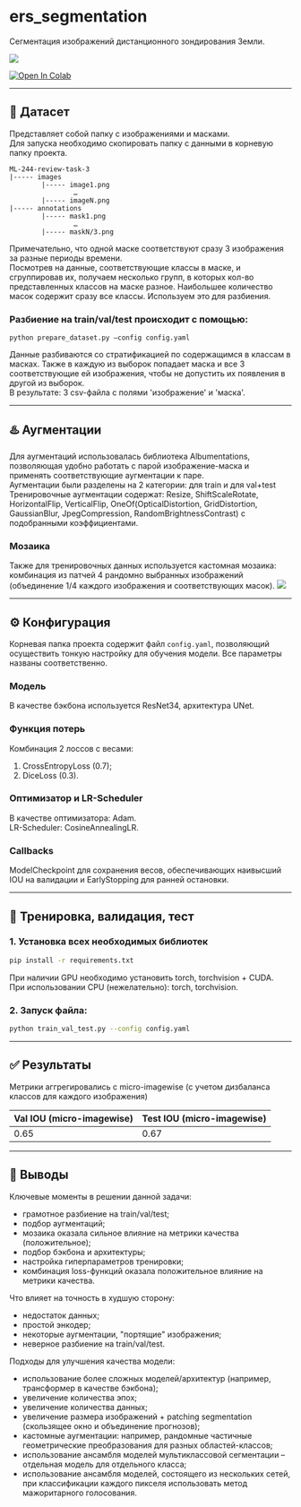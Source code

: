 # ers_segmentation
Сегментация изображений дистанционного зондирования Земли.  

![](https://i.ibb.co/ZBKy5KY/2024-02-08-11-01-53.png)
  
[![Open In Colab](https://colab.research.google.com/assets/colab-badge.svg)](https://colab.research.google.com/drive/1FC3KC0u2dM-nQWf-C52rKqmO3dLbQQRm?usp=sharing)

-----
## 📁 Датасет  
Представляет собой папку с изображениями и масками.  
Для запуска необходимо скопировать папку с данными в корневую папку проекта.
```
ML-244-review-task-3
|----- images
        |----- image1.png
                …
        |----- imageN.png
|----- annotations
        |----- mask1.png
                …
        |----- maskN/3.png
```
Примечательно, что одной маске соответствуют сразу 3 изображения за разные периоды времени.  
Посмотрев на данные, соответствующие классы в маске, и сгруппировав их, получаем несколько групп, в которых кол-во представленных классов на маске разное. Наибольшее количество  масок содержит сразу все классы. Используем это для разбиения.

### Разбиение на train/val/test происходит с помощью:
```
python prepare_dataset.py –config config.yaml
```

Данные разбиваются со стратификацией по содержащимся в классам в масках. Также в каждую из выборок попадает маска и все 3 соответствующие ей изображения, чтобы не допустить их появления в другой из выборок.  
В результате: 3 csv-файла с полями 'изображение' и 'маска'.

-----

## ♨️ Аугментации
Для аугментаций использовалась библиотека Albumentations, позволяющая удобно работать с парой изображение-маска и применять соответствующие аугментации к паре.  
Аугментации были разделены на 2 категории: для train и для val+test  
Тренировочные аугментации содержат: Resize, ShiftScaleRotate, HorizontalFlip, VerticalFlip, OneOf(OpticalDistortion, GridDistortion, GaussianBlur, JpegCompression, RandomBrightnessContrast) с подобранными коэффициентами.

### Мозаика
Также для тренировочных данных используется кастомная мозаика: комбинация из патчей 4 рандомно выбранных изображений (объединение 1/4 каждого изображения  и соответствующих масок).
![](https://imageup.ru/img283/4726199/mosaic.jpg)
  
-----

## ⚙️ Конфигурация
Корневая папка проекта содержит файл ```config.yaml```, позволяющий осуществить тонкую настройку для обучения модели.
Все параметры названы соответственно.

### Модель
В качестве бэкбона используется ResNet34, архитектура UNet.

### Функция потерь
Комбинация 2 лоссов с весами:
1. CrossEntropyLoss (0.7);
2. DiceLoss (0.3).


### Оптимизатор и LR-Scheduler
В качестве оптимизатора: Adam.  
LR-Scheduler: CosineAnnealingLR.

### Callbacks
ModelCheckpoint для сохранения весов, обеспечивающих наивысший IOU на валидации и EarlyStopping для ранней остановки.

-----

## 🚀 Тренировка, валидация, тест

### 1. Установка всех необходимых библиотек
  ```sh
  pip install -r requirements.txt
  ```

При наличии GPU необходимо установить torch, torchvision + CUDA.  
При использовании CPU (нежелательно): torch, torchvision.
 
### 2. Запуск файла:

```sh
python train_val_test.py --config config.yaml
  ```

-----
## ✅ Результаты
Метрики аггрегировались с micro-imagewise (с учетом дизбаланса классов для каждого изображения)  

| Val IOU (micro-imagewise)  | Test IOU (micro-imagewise)  |
| ------------- | ------------- |
| 0.65 | 0.67 |

-----
## 📝 Выводы
Ключевые моменты в решении данной задачи:
* грамотное разбиение на train/val/test;
* подбор аугментаций;
* мозаика оказала сильное влияние на метрики качества (положительное);
* подбор бэкбона и архитектуры;
* настройка гиперпараметров тренировки;
* комбинация loss-функций оказала положительное влияние на метрики качества.

    
Что влияет на точность в худшую сторону:
* недостаток данных;
* простой энкодер;
* некоторые аугментации, "портящие" изображения;
* неверное разбиение на train/val/test.
  
Подходы для улучшения качества модели:
* использование более сложных моделей/архитектур (например, трансформер в качестве бэкбона);
* увеличение количества эпох;
* увеличение количества данных;
* увеличение размера изображений + patching segmentation (скользящее окно и объединение прогнозов);
* кастомные аугментации: например, рандомные частичные геометрические преобразования для разных областей-классов;
* использование ансамбля моделей мультиклассовой сегментации – отдельная модель для отдельного класса;
* использование ансамбля моделей, состоящего из нескольких сетей, при классификации каждого пикселя использовать метод мажоритарного голосования.



